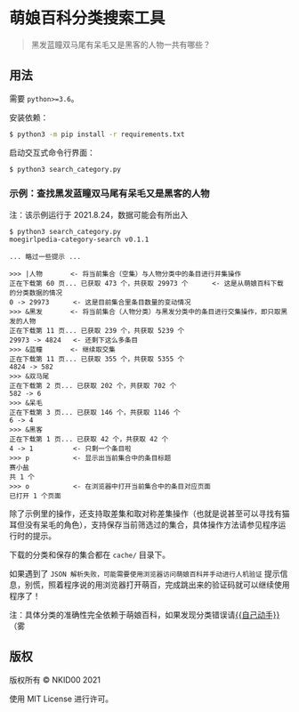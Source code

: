 # 萌娘百科分类搜索工具

> 黑发蓝瞳双马尾有呆毛又是黑客的人物一共有哪些？

## 用法

需要 `python>=3.6`。

安装依赖：

```sh
$ python3 -m pip install -r requirements.txt
```

启动交互式命令行界面：

```sh
$ python3 search_category.py
```

### 示例：查找黑发蓝瞳双马尾有呆毛又是黑客的人物

注：该示例运行于 2021.8.24，数据可能会有所出入

```
$ python3 search_category.py
moegirlpedia-category-search v0.1.1

... 略过一些提示 ...

>>> |人物       <- 将当前集合（空集）与人物分类中的条目进行并集操作
正在下载第 60 页... 已获取 473 个，共获取 29973 个      <- 这是从萌娘百科下载的分类数据的情况
0 -> 29973      <- 这是目前集合里条目数量的变动情况
>>> &黑发       <- 将当前集合（人物分类）与黑发分类中的条目进行交集操作，即只取黑发的人物
正在下载第 11 页... 已获取 239 个，共获取 5239 个
29973 -> 4824   <- 还剩下这么多条目
>>> &蓝瞳       <- 继续取交集
正在下载第 11 页... 已获取 355 个，共获取 5355 个
4824 -> 582
>>> &双马尾
正在下载第 2 页... 已获取 202 个，共获取 702 个
582 -> 6
>>> &呆毛
正在下载第 3 页... 已获取 146 个，共获取 1146 个
6 -> 4
>>> &黑客
正在下载第 1 页... 已获取 42 个，共获取 42 个
4 -> 1          <- 只剩一个条目啦
>>> p           <- 显示出当前集合中的条目标题
赛小盐
共 1 个
>>> o           <- 在浏览器中打开当前集合中的条目对应页面
已打开 1 个页面
```

除了示例里的操作，还支持取差集和取对称差集操作（也就是说甚至可以寻找有猫耳但没有呆毛的角色），支持保存当前筛选过的集合，具体操作方法请参见程序运行时的提示。

下载的分类和保存的集合都在 `cache/` 目录下。

如果遇到了 `JSON 解析失败，可能需要使用浏览器访问萌娘百科并手动进行人机验证` 提示信息，别慌，照着程序说的用浏览器打开萌百，完成跳出来的验证码就可以继续使用程序了！

注：具体分类的准确性完全依赖于萌娘百科，如果发现分类错误请[{{自己动手}}](https://zh.moegirl.org.cn/Template:%E8%87%AA%E5%B7%B1%E5%8A%A8%E6%89%8B)（雾

## 版权

版权所有 © NKID00 2021

使用 MIT License 进行许可。
